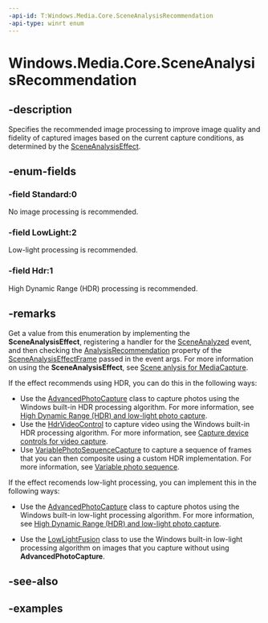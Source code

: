 ```yaml
---
-api-id: T:Windows.Media.Core.SceneAnalysisRecommendation
-api-type: winrt enum
---
```


<!-- Enumeration syntax.
public enum SceneAnalysisRecommendation : int 
-->

# Windows.Media.Core.SceneAnalysisRecommendation

## -description
Specifies the recommended image processing to improve image quality and fidelity of captured images based on the current capture conditions, as determined by the [SceneAnalysisEffect](https://docs.microsoft.com/uwp/api/windows.media.core.sceneanalysiseffect).

## -enum-fields
### -field Standard:0
No image processing is recommended.

### -field LowLight:2
Low-light processing is recommended.

### -field Hdr:1
High Dynamic Range (HDR) processing is recommended.

## -remarks
Get a value from this enumeration by implementing the **SceneAnalysisEffect**, registering a handler for the [SceneAnalyzed](https://docs.microsoft.com/uwp/api/windows.media.core.sceneanalysiseffect.SceneAnalyzed) event, and then checking the [AnalysisRecommendation](https://docs.microsoft.com/uwp/api/windows.media.core.sceneanalysiseffectframe.AnalysisRecommendation) property of the [SceneAnalysisEffectFrame](https://docs.microsoft.com/uwp/api/windows.media.core.sceneanalysiseffectframe) passed in the event args. For more information on using the **SceneAnalysisEffect**, see [Scene anlysis for MediaCapture](https://msdn.microsoft.com/windows/uwp/audio-video-camera/scene-analysis-for-media-capture).

If the effect recommends using HDR, you can do this in the following ways:

* Use the [AdvancedPhotoCapture](https://docs.microsoft.com/uwp/api/Windows.Media.Capture.AdvancedPhotoCapture) class to capture photos using the Windows built-in HDR processing algorithm. For more information, see [High Dynamic Range (HDR) and low-light photo capture](https://docs.microsoft.com/windows/uwp/audio-video-camera/high-dynamic-range-hdr-photo-capture).
* Use the [HdrVideoControl](https://docs.microsoft.com/uwp/api/Windows.Media.Devices.HdrVideoControl) to capture video using the Windows built-in HDR processing algorithm. For more information, see [Capture device controls for video capture](https://docs.microsoft.com/windows/uwp/audio-video-camera/capture-device-controls-for-video-capture).
* Use [VariablePhotoSequenceCapture](https://docs.microsoft.com/uwp/api/Windows.Media.Capture.Core.VariablePhotoSequenceCapture) to capture a sequence of frames that you can then composite using a custom HDR implementation. For more information, see [Variable photo sequence](https://docs.microsoft.com/windows/uwp/audio-video-camera/variable-photo-sequence).

If the effect recomends low-light processing, you can implement this in the following ways:

* Use the [AdvancedPhotoCapture](https://docs.microsoft.com/uwp/api/Windows.Media.Capture.AdvancedPhotoCapture) class to capture photos using the Windows built-in low-light processing algorithm. For more information, see [High Dynamic Range (HDR) and low-light photo capture](https://docs.microsoft.com/windows/uwp/audio-video-camera/high-dynamic-range-hdr-photo-capture).

* Use the [LowLightFusion](https://docs.microsoft.com/uwp/api/windows.media.core.lowlightfusion) class to use the Windows built-in low-light processing algorithm on images that you capture without using **AdvancedPhotoCapture**.

## -see-also

## -examples

